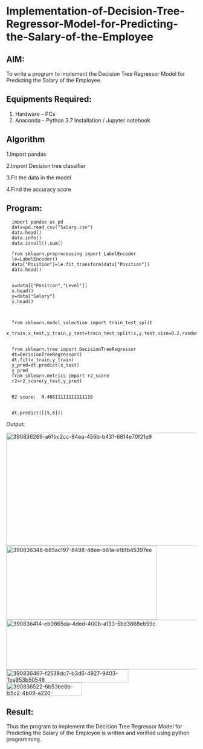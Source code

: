 # Implementation-of-Decision-Tree-Regressor-Model-for-Predicting-the-Salary-of-the-Employee

## AIM:
To write a program to implement the Decision Tree Regressor Model for Predicting the Salary of the Employee.

## Equipments Required:
1. Hardware – PCs
2. Anaconda – Python 3.7 Installation / Jupyter notebook

## Algorithm

1.Import pandas

2.Import Decision tree classifier

3.Fit the data in the model

4.Find the accuracy score



## Program:
      import pandas as pd
      data=pd.read_csv("Salary.csv")
      data.head()
      data.info()
      data.isnull().sum()

      from sklearn.preprocessing import LabelEncoder
      le=LabelEncoder()
      data["Position"]=le.fit_transform(data["Position"])
      data.head()


      x=data[["Position","Level"]]
      x.head()
      y=data["Salary"]
      y.head()



      from sklearn.model_selection import train_test_split
      x_train,x_test,y_train,y_test=train_test_split(x,y,test_size=0.2,random_state=2)


      from sklearn.tree import DecisionTreeRegressor
      dt=DecisionTreeRegressor()
      dt.fit(x_train,y_train)
      y_pred=dt.predict(x_test)
      y_pred
      from sklearn.metrics import r2_score
      r2=r2_score(y_test,y_pred)


      R2 score:  0.48611111111111116


      dt.predict([[5,6]])

Output:

<img width="958" height="299" alt="390836269-a61bc2cc-84ea-456b-b431-6814e70f21e9" src="https://github.com/user-attachments/assets/c2d9c37a-6643-44c3-b729-86796a694004" />


<img width="399" height="195" alt="390836348-b85ac197-8498-48ee-b61a-e1bfb45397ee" src="https://github.com/user-attachments/assets/3dc8c435-2cd8-4776-b005-3f83b88f3bed" />


<img width="697" height="131" alt="390836414-eb0865da-4ded-400b-a133-5bd3868eb59c" src="https://github.com/user-attachments/assets/feb77b4c-12a7-47ec-8c0d-8be68b6cd02b" />


<img width="323" height="35" alt="390836467-f2538dc7-b3d6-4927-9403-1ba953b50548" src="https://github.com/user-attachments/assets/e6b66fb2-e8fa-496c-b34c-301f2dc10f9e" />


<br>



<img width="200" height="35" alt="390836522-6b53be8b-b5c2-4b09-a220-1ec50aea4747" src="https://github.com/user-attachments/assets/7a58ff4f-acff-4dc6-850c-ee22959a77d7" />


## Result:
Thus the program to implement the Decision Tree Regressor Model for Predicting the Salary of the Employee is written and verified using python programming.

